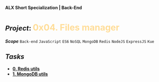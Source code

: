 **ALX Short Specialization | Back-End**
**<h1><span style="font-size: 22px;">***Project***: </span><span style="color: #ffdd99;">0x04. Files manager</span></h1>**
***Scope***  `Back-end` `JavaScript` `ES6` `NoSQL` `MongoDB` `Redis` `NodeJS` `ExpressJS` `Kue`
## ***Tasks***
* **[0. Redis utils](utils/redis.js)**
* **[1. MongoDB utils](utils/db.js)**
